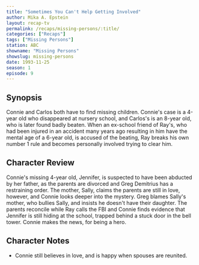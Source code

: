 ```yaml
---
title: "Sometimes You Can't Help Getting Involved"
author: Mika A. Epstein
layout: recap-tv
permalink: /recaps/missing-persons/:title/
categories: ["Recaps"]
tags: ["Missing Persons"]
station: ABC
showname: "Missing Persons"
showslug: missing-persons
date: 1993-11-25
season: 1
episode: 9
---
```

  
## Synopsis

Connie and Carlos both have to find missing children. Connie's case is a 4-year old who disappeared at nursery school, and Carlos's is an 8-year old, who is later found badly beaten. When an ex-school friend of Ray's, who had been injured in an accident many years ago resulting in him have the mental age of a 6-year old, is accused of the beating, Ray breaks his own number 1 rule and becomes personally involved trying to clear him.

## Character Review

Connie's missing 4-year old, Jennifer, is suspected to have been abducted by her father, as the parents are divorced and Greg Demitrius has a restraining order. The mother, Sally, claims the parents are still in love, however, and Connie looks deeper into the mystery. Greg blames Sally's mother, who bullies Sally, and insists he doesn't have their daughter. The parents reconcile while Ray calls the FBI and Connie finds evidence that Jennifer is still hiding at the school, trapped behind a stuck door in the bell tower. Connie makes the news, for being a hero.

## Character Notes

* Connie still believes in love, and is happy when spouses are reunited.